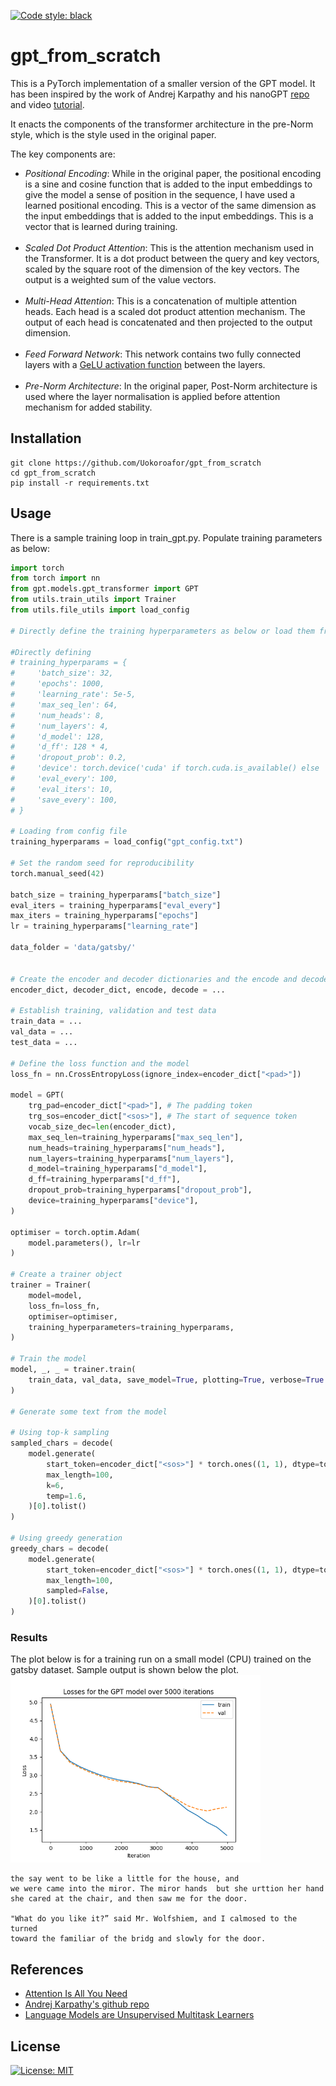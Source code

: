 [![Code style: black](https://img.shields.io/badge/code%20style-black-000000.svg)](https://github.com/psf/black)
# gpt_from_scratch

This is a PyTorch implementation of a smaller version of the GPT model. It has been inspired by the work of Andrej Karpathy and his nanoGPT [repo](https://github.com/karpathy/nanoGPT/tree/master) and  video [tutorial](https://github.com/karpathy/ng-video-lecture/).

It enacts the components of the transformer architecture in the pre-Norm style, which is the style used in the original paper.

The key components are:
- *Positional Encoding*: While in the original paper, the positional encoding is a sine and cosine function that is added to the input embeddings to give the model a sense of position in the sequence, I have used a learned positional encoding. This is a vector of the same dimension as the input embeddings that is added to the input embeddings. This is a vector that is learned during training.
<br><br>
- *Scaled Dot Product Attention*: This is the attention mechanism used in the Transformer. It is a dot product between the query and key vectors, scaled by the square root of the dimension of the key vectors. The output is a weighted sum of the value vectors.
<br><br>
- *Multi-Head Attention*: This is a concatenation of multiple attention heads. Each head is a scaled dot product attention mechanism. The output of each head is concatenated and then projected to the output dimension.
<br><br>
- *Feed Forward Network*: This network contains two fully connected layers with a [GeLU activation function](https://arxiv.org/abs/1606.08415) between the layers.
<br><br>
- *Pre-Norm Architecture*: In the original paper, Post-Norm architecture is used where the layer normalisation is applied before attention mechanism for added stability.
## Installation
```
git clone https://github.com/Uokoroafor/gpt_from_scratch
cd gpt_from_scratch
pip install -r requirements.txt
```
## Usage
There is a sample training loop in train_gpt.py. Populate training parameters as below:
```python
import torch
from torch import nn
from gpt.models.gpt_transformer import GPT
from utils.train_utils import Trainer
from utils.file_utils import load_config

# Directly define the training hyperparameters as below or load them from a config file

#Directly defining
# training_hyperparams = {
#     'batch_size': 32,
#     'epochs': 1000,
#     'learning_rate': 5e-5,
#     'max_seq_len': 64,
#     'num_heads': 8,
#     'num_layers': 4,
#     'd_model': 128,
#     'd_ff': 128 * 4,
#     'dropout_prob': 0.2,
#     'device': torch.device('cuda' if torch.cuda.is_available() else 'cpu'),
#     'eval_every': 100,
#     'eval_iters': 10,
#     'save_every': 100,
# }

# Loading from config file
training_hyperparams = load_config("gpt_config.txt")

# Set the random seed for reproducibility
torch.manual_seed(42)  

batch_size = training_hyperparams["batch_size"]
eval_iters = training_hyperparams["eval_every"]
max_iters = training_hyperparams["epochs"]
lr = training_hyperparams["learning_rate"]

data_folder = 'data/gatsby/'


# Create the encoder and decoder dictionaries and the encode and decode functions
encoder_dict, decoder_dict, encode, decode = ...

# Establish training, validation and test data
train_data = ...
val_data = ...
test_data = ...

# Define the loss function and the model
loss_fn = nn.CrossEntropyLoss(ignore_index=encoder_dict["<pad>"])

model = GPT(
    trg_pad=encoder_dict["<pad>"], # The padding token
    trg_sos=encoder_dict["<sos>"], # The start of sequence token
    vocab_size_dec=len(encoder_dict),
    max_seq_len=training_hyperparams["max_seq_len"],
    num_heads=training_hyperparams["num_heads"],
    num_layers=training_hyperparams["num_layers"],
    d_model=training_hyperparams["d_model"],
    d_ff=training_hyperparams["d_ff"],
    dropout_prob=training_hyperparams["dropout_prob"],
    device=training_hyperparams["device"],
)

optimiser = torch.optim.Adam(
    model.parameters(), lr=lr
)  

# Create a trainer object
trainer = Trainer(
    model=model,
    loss_fn=loss_fn,
    optimiser=optimiser,
    training_hyperparameters=training_hyperparams,
)

# Train the model
model, _, _ = trainer.train(
    train_data, val_data, save_model=True, plotting=True, verbose=True
)

# Generate some text from the model

# Using top-k sampling
sampled_chars = decode(
    model.generate(
        start_token=encoder_dict["<sos>"] * torch.ones((1, 1), dtype=torch.long),
        max_length=100,
        k=6,
        temp=1.6,
    )[0].tolist()
)

# Using greedy generation
greedy_chars = decode(
    model.generate(
        start_token=encoder_dict["<sos>"] * torch.ones((1, 1), dtype=torch.long),
        max_length=100,
        sampled=False,
    )[0].tolist()
)
```
###  Results
The plot below is for a training run on a small model (CPU) trained on the gatsby dataset. Sample output is shown below the plot.
<img src="./images/gatsby_plot.png" alt="Learning Curve" width="400"/>
```
the say went to be like a little for the house, and
we were came into the miror. The miror hands  but she urttion her hand
she cared at the chair, and then saw me for the door.

"What do you like it?” said Mr. Wolfshiem, and I calmosed to the turned
toward the familiar of the bridg and slowly for the door.
```

## References
- [Attention Is All You Need](https://arxiv.org/abs/1706.03762)
- [Andrej Karpathy's github repo](https://github.com/karpathy)
- [Language Models are Unsupervised Multitask Learners](https://d4mucfpksywv.cloudfront.net/better-language-models/language-models.pdf)

## License
[![License: MIT](https://img.shields.io/badge/License-MIT-yellow.svg)](https://opensource.org/licenses/MIT)


